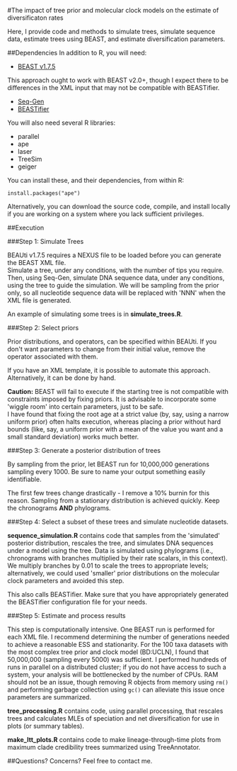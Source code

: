 #The impact of tree prior and molecular clock models on the estimate of diversificaton rates

Here, I provide code and methods to simulate trees, simulate sequence data, estimate trees 
using BEAST, and estimate diversification parameters.

##Dependencies
In addition to R, you will need:
* [BEAST v1.7.5](https://code.google.com/p/beast-mcmc/downloads/list?can=4&q=)

This approach ought to work with BEAST v2.0+, though I expect there to be differences in the XML input 
that may not be compatible with BEASTifier.

* [Seq-Gen](http://tree.bio.ed.ac.uk/software/seqgen/)
* [BEASTifier](https://github.com/josephwb/BEASTifier)

You will also need several R libraries:
* parallel
* ape
* laser
* TreeSim
* geiger

You can install these, and their dependencies, from within R:
```
install.packages("ape")
```

Alternatively, you can download the source code, compile, and install locally if you are 
working on a system where you lack sufficient privileges.


##Execution

###Step 1: Simulate Trees

BEAUti v1.7.5 requires a NEXUS file to be loaded before you can generate the BEAST XML file.  
Simulate a tree, under any conditions, with the number of tips you require.  Then, using Seq-Gen, 
simulate DNA sequence data, under any conditions, using the tree to guide the simulation.  We will 
be sampling from the prior only, so all nucleotide sequence data will be replaced with 'NNN' when 
the XML file is generated.

An example of simulating some trees is in **simulate_trees.R**.

###Step 2: Select priors

Prior distributions, and operators, can be specified within BEAUti.  If you don't want parameters 
to change from their initial value, remove the operator associated with them.

If you have an XML template, it is possible to automate this approach.  Alternatively, it can be 
done by hand.

**Caution:** BEAST will fail to execute if the starting tree is not compatible with constraints imposed 
by fixing priors.  It is advisable to incorporate some 'wiggle room' into certain parameters, just to be safe.  
I have found that fixing the root age at a strict value (by, say, using a narrow uniform prior) often halts 
execution, whereas placing a prior without hard bounds (like, say, a uniform prior with a mean of the value you want 
and a small standard deviation) works much better.

###Step 3: Generate a posterior distribution of trees

By sampling from the prior, let BEAST run for 10,000,000 generations sampling every 1000.  Be sure to name your 
output something easily identifiable.

The first few trees change drastically - I remove a 10% burnin for this reason.  Sampling from a stationary distribution 
is achieved quickly.  Keep the chronograms **AND** phylograms.

###Step 4: Select a subset of these trees and simulate nucleotide datasets.

**sequence_simulation.R** contains code that samples from the 'simulated' posterior distribution, 
rescales the tree, and simulates DNA sequences under a model using the tree.  Data is simulated using 
phylograms (i.e., chronograms with branches multiplied by their rate scalars, in this context).  We multiply branches 
by 0.01 to scale the trees to appropriate levels; alternatively, we could used 'smaller' prior distributions on 
the molecular clock parameters and avoided this step.

This also calls BEASTifier.  Make sure that you have appropriately generated the BEASTifier configuration file 
for your needs.

###Step 5: Estimate and process results

This step is computationally intensive.  One BEAST run is performed for each XML file.  I recommend determining 
the number of generations needed to achieve a reasonable ESS and stationarity.  For the 100 taxa datasets with the 
most complex tree prior and clock model (BD:UCLN), I found that 50,000,000 (sampling every 5000) 
was sufficient.  I performed hundreds of runs in parallel on a distributed cluster; if you do not 
have access to such a system, your analysis will be bottlenecked by the number of CPUs.  RAM should 
not be an issue, though removing R objects from memory using ```rm()``` and performing garbage collection using ```gc()``` 
can alleviate this issue once parameters are summarized.

**tree_processing.R** contains code, using parallel processing, that rescales trees and calculates 
MLEs of speciation and net diversification for use in plots (or summary tables).

**make_ltt_plots.R** contains code to make lineage-through-time plots from maximum clade credibility 
trees summarized using TreeAnnotator.

##Questions? Concerns?  Feel free to contact me. 


